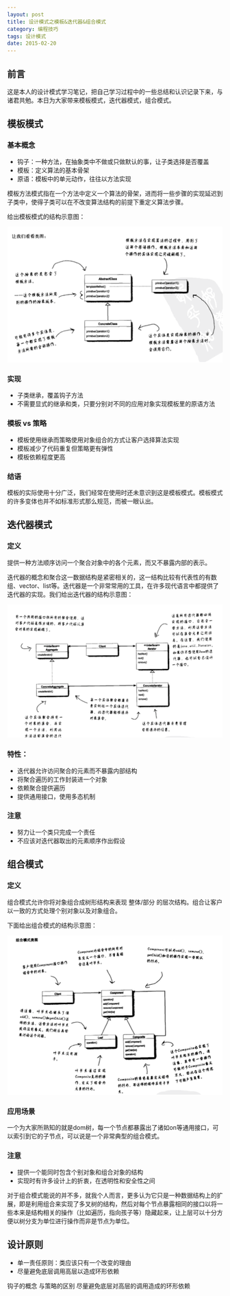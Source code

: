 ```yaml
---
layout: post
title: 设计模式之模板&迭代器&组合模式
category: 编程技巧
tags: 设计模式
date: 2015-02-20
---
```


## 前言

这是本人的设计模式学习笔记，把自己学习过程中的一些总结和认识记录下来，与诸君共勉。本日为大家带来模板模式，迭代器模式，组合模式。

## 模板模式

### 基本概念

- 钩子：一种方法，在抽象类中不做或只做默认的事，让子类选择是否覆盖
- 模板：定义算法的基本骨架
- 原语：模板中的单元动作，往往以方法实现

模板方法模式指在一个方法中定义一个算法的骨架，进而将一些步骤的实现延迟到子类中，使得子类可以在不改变算法结构的前提下重定义算法步骤。

给出模板模式的结构示意图：

![模板模式结构示意图](/public/img/2015-02-20-module.png)

### 实现

- 子类继承，覆盖钩子方法
- 不需要显式的继承和类，只要分别对不同的应用对象实现模板里的原语方法

### 模板 vs 策略

- 模板使用继承而策略使用对象组合的方式让客户选择算法实现
- 模板减少了代码重复但策略更有弹性
- 模板依赖程度更高

### 结语

模板的实际使用十分广泛，我们经常在使用时还未意识到这是模板模式。模板模式的许多变体也并不如标准形式那么规范，而被一眼认出。

## 迭代器模式

### 定义
提供一种方法顺序访问一个聚合对象中的各个元素，而又不暴露内部的表示。

迭代器的概念和聚合这一数据结构是紧密相关的，这一结构比较有代表性的有数组、vector、list等。迭代器是一个非常常用的工具，在许多现代语言中都提供了迭代器的实现。我们给出迭代器的结构示意图：

![迭代器结构示意图](/public/img/2015-02-20-iterator.png)

### 特性：


- 迭代器允许访问聚合的元素而不暴露内部结构
- 将聚合遍历的工作封装进一个对象
- 依赖聚合提供遍历
- 提供通用接口，使用多态机制

### 注意

- 努力让一个类只完成一个责任
- 不应该对迭代器取出的元素顺序作出假设

## 组合模式

### 定义
组合模式允许你将对象组合成树形结构来表现 整体/部分 的层次结构。组合让客户以一致的方式处理个别对象以及对象组合。

下面给出组合模式的结构示意图：

![组合模式结构示意图](/public/img/2015-02-20-component.png)

### 应用场景

一个为大家所熟知的就是dom树，每一个节点都暴露出了诸如on等通用接口，可以索引到它的子节点，可以说是一个非常典型的组合模式。

### 注意

- 提供一个能同时包含个别对象和组合对象的结构
- 实现时有许多设计上的折衷，在透明性和安全性之间

对于组合模式能说的并不多，就我个人而言，更多认为它只是一种数据结构上的扩展，即是利用组合来实现了多叉树的结构，然后对每个节点暴露相同的接口以将一些本来是结构相关的操作（比如遍历，指向孩子等）隐藏起来，让上层可以十分方便以树分支为单位进行操作而非是节点为单位。

## 设计原则

- 单一责任原则：类应该只有一个改变的理由
- 尽量避免底层调用高层以造成环形依赖

钩子的概念
与策略的区别
尽量避免底层对高层的调用造成的环形依赖